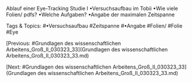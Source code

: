 Ablauf einer Eye-Tracking Studie I
•Versuchsaufbau im Tobii
•Wie viele Folien/ pdfs?
•Welche Aufgaben?
•Angabe der maximalen Zeitspanne

   Tags & Topics:
   #•Versuchsaufbau
   #Zeitspanne
   #•Angabe
   #Folien/
   #Folie
   #Eye

[Previous: #Grundlagen des wissenschaftlichen Arbeitens_Groß_II_030323_33](Grundlagen des wissenschaftlichen Arbeitens_Groß_II_030323_33.md)

[Next: #Grundlagen des wissenschaftlichen Arbeitens_Groß_II_030323_33](Grundlagen des wissenschaftlichen Arbeitens_Groß_II_030323_33.md)